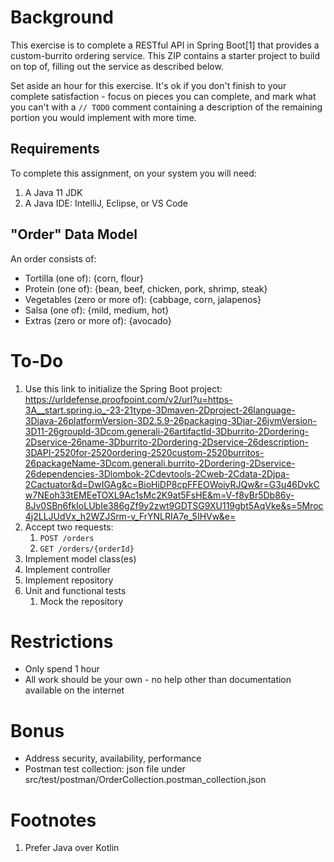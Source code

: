# Background
This exercise is to complete a RESTful API in Spring Boot[1] that provides a custom-burrito ordering service.  This ZIP contains a starter project to build on top of, filling out the service as described below.

Set aside an hour for this exercise.  It's ok if you don't finish to your complete satisfaction - focus on pieces you can complete, and mark what you can't with a `// TODO` comment containing a description of the remaining portion you would implement with more time.

## Requirements
To complete this assignment, on your system you will need:
1. A Java 11 JDK
1. A Java IDE:  IntelliJ, Eclipse, or VS Code

## "Order" Data Model
An order consists of:
* Tortilla (one of):  {corn, flour}
* Protein (one of):  {bean, beef, chicken, pork, shrimp, steak}
* Vegetables  (zero or more of):  {cabbage, corn, jalapenos}
* Salsa  (one of):  {mild, medium, hot}
* Extras  (zero or more of):  {avocado}

# To-Do
1. Use this link to initialize the Spring Boot project:  https://urldefense.proofpoint.com/v2/url?u=https-3A__start.spring.io_-23-21type-3Dmaven-2Dproject-26language-3Djava-26platformVersion-3D2.5.9-26packaging-3Djar-26jvmVersion-3D11-26groupId-3Dcom.generali-26artifactId-3Dburrito-2Dordering-2Dservice-26name-3Dburrito-2Dordering-2Dservice-26description-3DAPI-2520for-2520ordering-2520custom-2520burritos-26packageName-3Dcom.generali.burrito-2Dordering-2Dservice-26dependencies-3Dlombok-2Cdevtools-2Cweb-2Cdata-2Djpa-2Cactuator&d=DwIGAg&c=BioHiDP8cpFFEOWoiyRJQw&r=G3u46DvkCw7NEoh33tEMEeTOXL9Ac1sMc2K9at5FsHE&m=V-f8yBr5Db86y-8Jv0SBn6fkIoLUbIe386gZf9y2zwt9GDTSG9XU119gbt5AqVke&s=5Mroc4j2LLJUdVx_h2WZJSrm-v_FrYNLRIA7e_5IHVw&e= 
1. Accept two requests:
    1. `POST /orders`
    1. `GET /orders/{orderId}`
1. Implement model class(es)
1. Implement controller
1. Implement repository
1. Unit and functional tests
    1. Mock the repository

# Restrictions
* Only spend 1 hour
* All work should be your own - no help other than documentation available on the internet

# Bonus
* Address security, availability, performance
* Postman test collection: json file under src/test/postman/OrderCollection.postman_collection.json

# Footnotes
1. Prefer Java over Kotlin